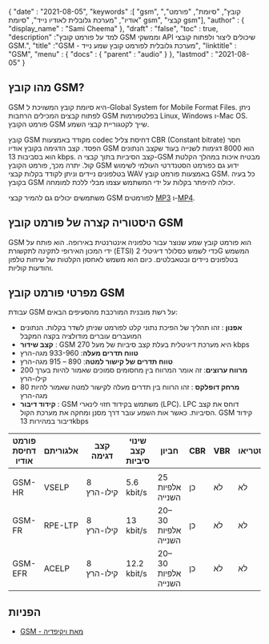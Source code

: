 {
  "date" : "2021-08-05",
  "keywords" :[ "gsm", "קובץ", "סיומת", "פורמט", "אודיו", "מערכת גלובלית לאודיו נייד", "סיומת gsm", "קבצי gsm"],
  "author" : {
    "display_name" : "Sami Cheema"
},
  "draft" : "false",
  "toc" : true,
  "description" :"למד על פורמט קובץ GSM וממשקי API שיכולים ליצור ולפתוח קובצי GSM.",
  "title" :"GSM - מערכת גלובלית לפורמט קובץ שמע נייד",
  "linktitle" : "GSM",
  "menu" : {
    "docs" : {
      "parent" : "audio"
}
},
  "lastmod" : "2021-08-05"
}

## מהו קובץ GSM?

GSM היא סיומת קובץ המשויכת ל-Global System for Mobile Format Files. ניתן לפתוח קבצים המכילים הרחבות GSM בפלטפורמות Linux, Windows ו-Mac OS. פורמט הקובץ GSM שייך לקטגוריית קבצי השמע.

קובץ GSM מקודד באמצעות codec דחיסת צליל CBR (Constant bitrate) חסר הפסד. קצב הדגימה בקובץ אודיו GSM הוא 8000 דגימות לשנייה בעוד שקצב הנתונים הוא בסביבות 13 kbps. קצב הסיביות בתוך קבצי ה-GSM מבטיח איכות במהלך הקלטת קול. יתרה מכך, פורמט הקובץ GSM ידוע גם כפורמט הסטנדרטי העולמי לשימוש בטלפונים ניידים וניתן לקודד בקלות קבצי WAV באמצעות פורמט קובץ GSM. כל בעיה בקובץ GSM יכולה להיפתר בקלות על ידי המשתמש עצמו מבלי ללכת למומחה.

משתמשים יכולים גם להמיר קבצי GSM לפורמטים [MP3](/he/audio/mp3/) ו-[MP4](/he/video/mp4/).

## היסטוריה קצרה של פורמט קובץ GSM

GSM הוא פורמט קובץ שמע שנוצר עבור טלפוניה אינטרנטית באירופה. הוא פותח על ידי המכון האירופי לתקינה לתקשורת (ETSI) כדי לשמש כסלולר דיגיטלי 2G המשמש בטלפונים ניידים ובטאבלטים. כיום הוא משמש לאחסון הקלטות של שיחות טלפון והודעות קוליות.

## מפרטי פורמט קובץ GSM ##

עבודת GSM על רשת מובנית המורכבת מהסעיפים הבאים:

- **אפנון** : זהו תהליך של הפיכת נתוני קלט לפורמט שניתן לשדר בקלות. הנתונים המועברים עוברים מודולציה בקצה המקבל
- **קצב שידור** : GSM היא מערכת דיגיטלית בעלת קצב סיביות של מעל 270 kbps
- **טווח תדרים מעלה**: 933-960 מגה-הרץ
- **טווח תדרים של קישור למטה**: 890 – 915 מגה-הרץ
- **מרווח ערוצים**: זה אומר המרווח בין מחסומים סמוכים שאמור להיות בערך 200 קילו-הרץ
- **מרחק דופלקס** : זהו הרווח בין תדרים מעלה לקישור למטה שאמור להיות 80 מגה-הרץ
- **קידוד דיבור** : GSM משתמש בקידוד חזוי לינארי (LPC). LPC דוחס את קצב הסיביות. כאשר אות השמע עובר דרך מסנן ומחקה את מערכת הקול. GSM קידוד דיבור במהירות 13kbps

| פורמט דחיסת אודיו | אלגוריתם | קצב דגימה | שינוי קצב סיביות | חביון | CBR | VBR | סטריאו | רב ערוצי |
| ------------------------ | ---------- | ----------- | ------------------ | -------- | --- | --- | ------ | ------------ |
| |
| GSM-HR | VSELP | 8 קילו-הרץ | 5.6 kbit/s | 25 אלפיות השנייה | כן | לא | לא | לא |
| GSM-FR | RPE-LTP | 8 קילו-הרץ | 13 kbit/s | 20–30 אלפיות השנייה | כן | לא | לא | לא |
| GSM-EFR | ACELP | 8 קילו-הרץ | 12.2 kbit/s | 20–30 אלפיות השנייה | כן | לא | לא | לא |

## הפניות ##

* [GSM - מאת ויקיפדיה](https://en.wikipedia.org/wiki/Comparison_of_audio_coding_formats)

